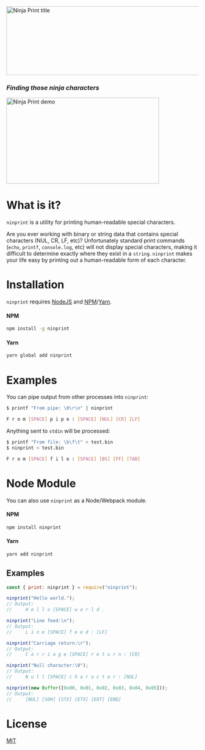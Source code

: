 <img alt="Ninja Print title" src="https://secure.servalldatasystems.com/servall_dev_files/ninja-print/ninja-print.png" height="180px" width="536.5px">

### *Finding those ninja characters*

<img alt="Ninja Print demo" src="https://secure.servalldatasystems.com/servall_dev_files/ninja-print/ninja-print.gif" height="225px" width="400px">

# What is it?

`ninprint` is a utility for printing human-readable special characters.

Are you ever working with binary or string data that contains special characters (NUL, CR, LF, etc)? Unfortunately standard print commands (`echo`, `printf`, `console.log`, etc) will not display special characters, making it difficult to determine exactly where they exist in a `string`. `ninprint` makes your life easy by printing out a human-readable form of each character.

# Installation

`ninprint` requires [NodeJS](https://nodejs.org) and [NPM](https://www.npmjs.com)/[Yarn](https://yarnpkg.com).

#### NPM
```bash
npm install -g ninprint
```
#### Yarn

```bash
yarn global add ninprint
```

# Examples

You can pipe output from other processes into `ninprint`:
```bash
$ printf "From pipe: \0\r\n" | ninprint

F r o m [SPACE] p i p e : [SPACE] [NUL] [CR] [LF]
```

Anything sent to `stdin` will be processed:
```bash
$ printf "From file: \b\f\t" > test.bin
$ ninprint < test.bin

F r o m [SPACE] f i l e : [SPACE] [BS] [FF] [TAB]
```

# Node Module
You can also use `ninprint` as a Node/Webpack module.

#### NPM
```bash
npm install ninprint
```
#### Yarn

```bash
yarn add ninprint
```

## Examples
```javascript
const { print: ninprint } = require("ninprint");

ninprint("Hello world.");
// Output:
//     H e l l o [SPACE] w o r l d .

ninprint("Line feed:\n");
// Output:
//     L i n e [SPACE] f e e d : [LF]

ninprint("Carriage return:\r");
// Output:
//     C a r r i a g e [SPACE] r e t u r n : [CR]

ninprint("Null character:\0");
// Output:
//     N u l l [SPACE] c h a r a c t e r : [NUL]

ninprint(new Buffer([0x00, 0x01, 0x02, 0x03, 0x04, 0x05]));
// Output:
//     [NUL] [SOH] [STX] [ETX] [EOT] [ENQ]
```

# License
[MIT](LICENSE)
